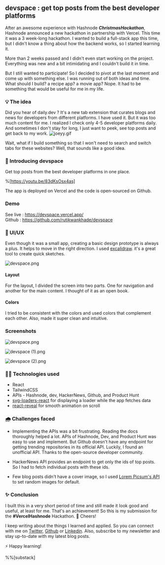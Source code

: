 ## devspace : get top posts from the best developer platforms

After an awesome experience with Hashnode ***ChristmasHackathon***, Hashnode announced a new hackathon in partnership with Vercel. This time it was a 3 week-long hackathon. I wanted to build a full-stack app this time, but I didn't know a thing about how the backend works, so I started learning it.

More than 2 weeks passed and I didn't even start working on the project. Everything was new and a bit intimidating and I couldn't build it in time.

But I still wanted to participate!
So I decided to pivot at the last moment and come up with something else. I was running out of both ideas and time. What should I build? a recipe app? a movie app? Nope. It had to be something that would be useful for me in my life.

### 💡 The idea
Did you hear of daily.dev ? It's a new tab extension that curates blogs and news for developers from different platforms. I have used it. But it was too much content for me. I realized I check only 4-5 developer platforms daily. And sometimes I don't stay for long, I just want to peek, see top posts and get back to my work. 
![joeyy.gif](https://cdn.hashnode.com/res/hashnode/image/upload/v1612695927859/H0zu8AUAF.gif)


Wait, what if I build something so that I won't need to search and switch tabs for these websites? Well, that sounds like a good idea.




### 🚀 Introducing devspace
Get top posts from the best developer platforms in one place.

%[https://youtu.be/83dKsOsx4as]


The app is deployed on Vercel and the code is open-sourced on Github.

 ### Demo
See live : https://devspace.vercel.app/  
Github :  https://github.com/rutikwankhade/devspace


### 📰 UI/UX
Even though it was a small app, creating a basic design prototype is always a plus. It helps to move in the right direction. I used
[excalidraw](https://excalidraw.com/). it's a great tool to create quick sketches.

![devspace.png](https://cdn.hashnode.com/res/hashnode/image/upload/v1612699423754/F_u3l4i3t.png)

#### Layout
For the layout, I divided the screen into two parts. One for navigation and another for the main content. I thought of it as an open book.

#### Colors
I tried to be consistent with the colors and used colors that complement each other. Also, made it super clean and intuitive.

### Screenshots

![devspace.png](https://cdn.hashnode.com/res/hashnode/image/upload/v1612791874769/w8gxy7bT7.png)


![devspace (1).png](https://cdn.hashnode.com/res/hashnode/image/upload/v1612791901745/ur77edDl2.png)

![devspace (2).png](https://cdn.hashnode.com/res/hashnode/image/upload/v1612791914469/cKQWDclDU.png)



### 👩‍💻 Technologies used
- React 
- TailwindCSS
- APIs - Hashnode, dev, HackerNews, Github, and Product Hunt 
- [svg-loaders-react](https://www.npmjs.com/package/svg-loaders-react) for displaying  a loader while the app fetches data 
- [react-reveal](https://www.react-reveal.com/)  for smooth animation on scroll

### 🌧 Challenges faced
-  Implementing the APIs was a bit frustrating. Reading the docs thoroughly helped a lot.
APIs of Hashnode, Dev, and Product Hunt was easy to use and implement. But Github doesn't have any endpoint for getting trending repositories in its official API. Luckily, I found an unofficial API. Thanks to the open-source developer community. 

- HackerNews API provides an endpoint to get only the ids of top posts. So I had to fetch individual posts with these ids.

- Few blog posts didn't have a cover image, so I used [Lorem Picsum's API](https://picsum.photos/) to set random images for default.

### ✨ Conclusion
I built this in a very short period of time and still made it look good and useful, at least for me. That's an achievement! So this is my submission for the **#VercelHashnode** Hackathon. 🙌 Cheers!

I keep writing about the things I learned and applied. So you can connect with me on [Twitter](https://twitter.com/WankhadeRutik), [Github](https://github.com/rutikwankhade)  or [Linkedin](https://www.linkedin.com/in/rutik-wankhade). Also, subscribe to my newsletter and stay up-to-date with my latest blog posts.

⚡ Happy learning!

%%[substack]











